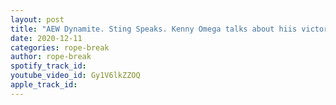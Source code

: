 ```yaml
---
layout: post
title: "AEW Dynamite. Sting Speaks. Kenny Omega talks about hiis victory. Inner Circle's Ultimatum. Review"
date: 2020-12-11
categories: rope-break
author: rope-break
spotify_track_id: 
youtube_video_id: Gy1V6lkZZOQ
apple_track_id: 
---
```

